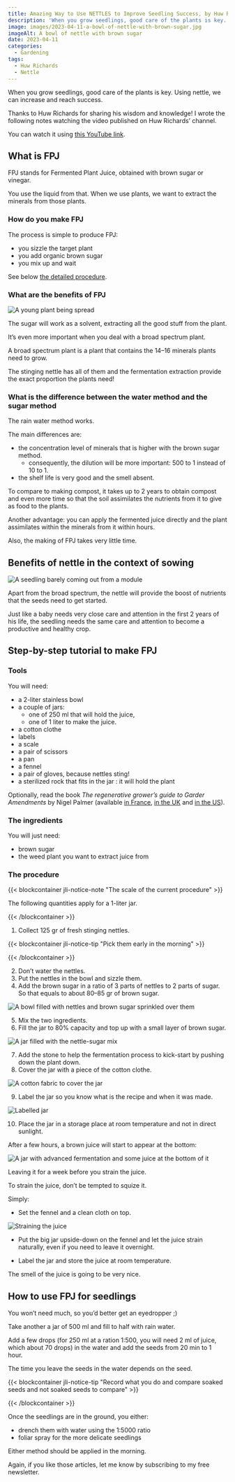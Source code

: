 ```yaml
---
title: Amazing Way to Use NETTLES to Improve Seedling Success, by Huw Richards
description: 'When you grow seedlings, good care of the plants is key. Using nettle, we can increase and reach success.'
image: images/2023-04-11-a-bowl-of-nettle-with-brown-sugar.jpg
imageAlt: A bowl of nettle with brown sugar
date: 2023-04-11
categories:
  - Gardening
tags:
  - Huw Richards
  - Nettle
---
```


When you grow seedlings, good care of the plants is key. Using nettle, we can increase and reach success.

Thanks to Huw Richards for sharing his wisdom and knowledge! I wrote the following notes watching the video published on Huw Richards’ channel.

<!-- more -->

You can watch it using [this YouTube link](https://www.youtube.com/watch?v=DlLWanDZwuU).

## What is FPJ

FPJ stands for Fermented Plant Juice, obtained with brown sugar or vinegar.

You use the liquid from that. When we use plants, we want to extract the minerals from those plants.

### How do you make FPJ

The process is simple to produce FPJ:

- you sizzle the target plant
- you add organic brown sugar
- you mix up and wait

See below [the detailed procedure](#step-by-step-tutorial-to-make-fpj).

### What are the benefits of FPJ

![A young plant being spread](images/a-young-plant-being-spreaded.jpg 'Credits: image from the vlog of Huw Richards')

The sugar will work as a solvent, extracting all the good stuff from the plant.

It’s even more important when you deal with a broad spectrum plant.

A broad spectrum plant is a plant that contains the 14–16 minerals plants need to grow.

The stinging nettle has all of them and the fermentation extraction provide the exact proportion the plants need!

### What is the difference between the water method and the sugar method

The rain water method works.

The main differences are:

- the concentration level of minerals that is higher with the brown sugar method.
  - consequently, the dilution will be more important: 500 to 1 instead of 10 to 1.
- the shelf life is very good and the smell absent.

To compare to making compost, it takes up to 2 years to obtain compost and even more time so that the soil assimilates the nutrients from it to give as food to the plants.

Another advantage: you can apply the fermented juice directly and the plant assimilates within the minerals from it within hours.

Also, the making of FPJ takes very little time.

## Benefits of nettle in the context of sowing

![A seedling barely coming out from a module](images/a-seedling-bearly-coming-out-from-a-module.jpg 'Credits: image from the vlog of Huw Richards')

Apart from the broad spectrum, the nettle will provide the boost of nutrients that the seeds need to get started.

Just like a baby needs very close care and attention in the first 2 years of his life, the seedling needs the same care and attention to become a productive and healthy crop.

## Step-by-step tutorial to make FPJ

### Tools

You will need:

- a 2-liter stainless bowl
- a couple of jars:
  - one of 250 ml that will hold the juice,
  - one of 1 liter to make the juice.
- a cotton clothe
- labels
- a scale
- a pair of scissors
- a pan
- a fennel
- a pair of gloves, because nettles sting!
- a sterilized rock that fits in the jar : it will hold the plant

Optionally, read the book _The regenerative grower’s guide to Garder Amendments_ by Nigel Palmer (available [in France](https://amzn.to/43yjh0C), [in the UK](https://amzn.to/3mpFKMy) and [in the US](https://amzn.to/43k8PcS)).

### The ingredients

You will just need:

- brown sugar
- the weed plant you want to extract juice from

### The procedure

{{< blockcontainer jli-notice-note "The scale of the current procedure" >}}

The following quantities apply for a 1-liter jar.

{{< /blockcontainer >}}

1. Collect 125 gr of fresh stinging nettles.

{{< blockcontainer jli-notice-tip "Pick them early in the morning" >}}

{{< /blockcontainer >}}

2. Don’t water the nettles.
3. Put the nettles in the bowl and sizzle them.
4. Add the brown sugar in a ratio of 3 parts of nettles to 2 parts of sugar. So that equals to about 80–85 gr of brown sugar.

![A bowl filled with nettles and brown sugar sprinkled over them](images/a-bowl-filled-with-nettles-and-brown-sugar-sprinkled-over-them.jpg 'Credits: image from the vlog of Huw Richards')

5. Mix the two ingredients.
6. Fill the jar to 80% capacity and top up with a small layer of brown sugar.

![A jar filled with the nettle-sugar mix](images/a-jar-filled-with-the-nettle-sugar-mix.jpg 'Credits: image from the vlog of Huw Richards')

7. Add the stone to help the fermentation process to kick-start by pushing down the plant down.
8. Cover the jar with a piece of the cotton clothe.

![A cotton fabric to cover the jar](images/a-cotton-fabric-to-cover-the-jar.jpg 'Credits: image from the vlog of Huw Richards')

9. Label the jar so you know what is the recipe and when it was made.

![Labelled jar](images/labelled-jar.jpg 'Credits: image from the vlog of Huw Richards')

10. Place the jar in a storage place at room temperature and not in direct sunlight.

After a few hours, a brown juice will start to appear at the bottom:

![A jar with advanced fermentation and some juice at the bottom of it](images/a-jar-with-advanced-fermentation-and-some-juice-at-the-bottom-of-it.jpg 'Credits: image from the vlog of Huw Richards')

Leaving it for a week before you strain the juice.

To strain the juice, don’t be tempted to squize it.

Simply:

- Set the fennel and a clean cloth on top.

![Straining the juice](images/straining-the-juice.jpg 'Credits: image from the vlog of Huw Richards')

- Put the big jar upside-down on the fennel and let the juice strain naturally, even if you need to leave it overnight.

- Label the jar and store the juice at room temperature.

The smell of the juice is going to be very nice.

## How to use FPJ for seedlings

You won’t need much, so you’d better get an eyedropper ;)

Take another a jar of 500 ml and fill to half with rain water.

Add a few drops (for 250 ml at a ration 1:500, you will need 2 ml of juice, which about 70 drops) in the water and add the seeds from 20 min to 1 hour.

The time you leave the seeds in the water depends on the seed.

{{< blockcontainer jli-notice-tip "Record what you do and compare soaked seeds and not soaked seeds to compare" >}}

{{< /blockcontainer >}}

Once the seedlings are in the ground, you either:

- drench them with water using the 1:5000 ratio
- foliar spray for the more delicate seedlings

Either method should be applied in the morning.

Again, if you like those articles, let me know by subscribing to my free newsletter.
